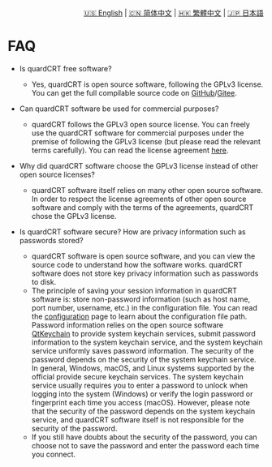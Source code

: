 <div style="text-align: right"><a href="../../en/latest/faq.html">🇺🇸 English</a> | <a href="../../zh-cn/latest/faq.html">🇨🇳 简体中文</a> | <a href="../../zh-tw/latest/faq.html">🇭🇰 繁體中文</a> | <a href="../../ja/latest/faq.html">🇯🇵 日本語</a></div>

# FAQ

- Is quardCRT free software?
    - Yes, quardCRT is open source software, following the GPLv3 license. You can get the full compilable source code on [GitHub](https://github.com/QQxiaoming/quardCRT)/[Gitee](https://gitee.com/QQxiaoming/quardCRT).

- Can quardCRT software be used for commercial purposes?

    - quardCRT follows the GPLv3 open source license. You can freely use the quardCRT software for commercial purposes under the premise of following the GPLv3 license (but please read the relevant terms carefully). You can read the license agreement [here](./license.md).

- Why did quardCRT software choose the GPLv3 license instead of other open source licenses?
    - quardCRT software itself relies on many other open source software. In order to respect the license agreements of other open source software and comply with the terms of the agreements, quardCRT chose the GPLv3 license.

- Is quardCRT software secure? How are privacy information such as passwords stored?
    - quardCRT software is open source software, and you can view the source code to understand how the software works. quardCRT software does not store key privacy information such as passwords to disk.
    - The principle of saving your session information in quardCRT software is: store non-password information (such as host name, port number, username, etc.) in the configuration file. You can read the [configuration](./configuration.md) page to learn about the configuration file path. Password information relies on the open source software [QtKeychain](https://github.com/frankosterfeld/qtkeychain) to provide system keychain services, submit password information to the system keychain service, and the system keychain service uniformly saves password information. The security of the password depends on the security of the system keychain service. In general, Windows, macOS, and Linux systems supported by the official provide secure keychain services. The system keychain service usually requires you to enter a password to unlock when logging into the system (Windows) or verify the login password or fingerprint each time you access (macOS). However, please note that the security of the password depends on the system keychain service, and quardCRT software itself is not responsible for the security of the password.
    - If you still have doubts about the security of the password, you can choose not to save the password and enter the password each time you connect.
